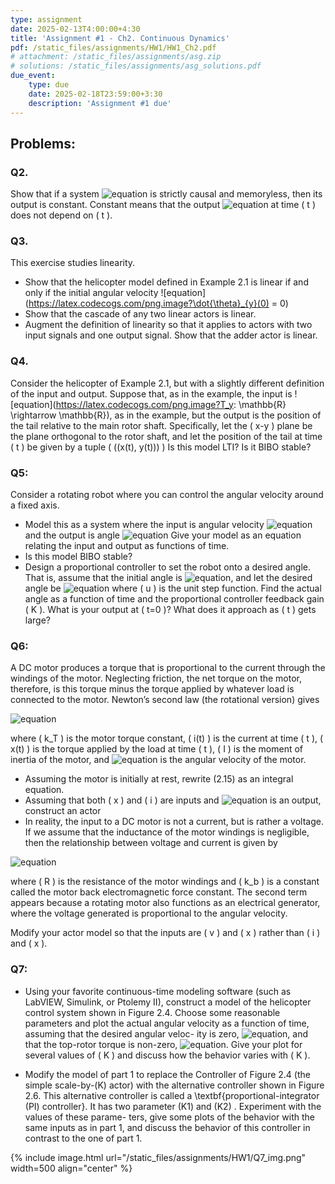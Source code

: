 ```yaml
---
type: assignment
date: 2025-02-13T4:00:00+4:30
title: 'Assignment #1 - Ch2. Continuous Dynamics'
pdf: /static_files/assignments/HW1/HW1_Ch2.pdf
# attachment: /static_files/assignments/asg.zip
# solutions: /static_files/assignments/asg_solutions.pdf
due_event: 
    type: due
    date: 2025-02-18T23:59:00+3:30
    description: 'Assignment #1 due'
---
```


## Problems:

### Q2. 
Show that if a system ![equation](https://latex.codecogs.com/png.image?A^\mathbb{R}%20\rightarrow%20B^\mathbb{R}) is strictly causal and memoryless, then its output is constant. Constant means that the output ![equation](https://latex.codecogs.com/png.image?(S(x))(t)) at time \( t \) does not depend on \( t \).



### Q3. 
This exercise studies linearity.
* Show that the helicopter model defined in Example 2.1 is linear if and only if the initial angular velocity ![equation](https://latex.codecogs.com/png.image?\dot{\theta}_{y}(0) = 0)
* Show that the cascade of any two linear actors is linear.
* Augment the definition of linearity so that it applies to actors with two input signals and one output signal. Show that the adder actor is linear.


### Q4. 
Consider the helicopter of Example 2.1, but with a slightly different definition of the input and output. Suppose that, as in the example, the input is ![equation](https://latex.codecogs.com/png.image?T_y: \mathbb{R} \rightarrow \mathbb{R}), as in the example, but the output is the position of the tail relative to the main rotor shaft. Specifically, let the \( x-y \) plane be the plane orthogonal to the rotor shaft, and let the position of the tail at time \( t \) be given by a tuple \( ((x(t), y(t))) \)  Is this model LTI? Is it BIBO stable?


### Q5:
Consider a rotating robot where you can control the angular velocity around a fixed axis.

* Model this as a system where the input is angular velocity ![equation](https://latex.codecogs.com/png.image?\dot{\theta}) and the output is angle ![equation](https://latex.codecogs.com/png.image?\theta) Give your model as an equation relating the input and output as functions of time.
* Is this model BIBO stable?
* Design a proportional controller to set the robot onto a desired angle. That is, assume that the initial angle is ![equation](https://latex.codecogs.com/png.image?\theta(0)=0), and let the desired angle be ![equation](https://latex.codecogs.com/png.image?\psi(t)=au(t)) where \( u \) is the unit step function. Find the actual angle as a function of time and the proportional controller feedback gain \( K \). What is your output at \( t=0 \)? What does it approach as \( t \) gets large?


### Q6:
A DC motor produces a torque that is proportional to the current through the windings of the motor. Neglecting friction, the net torque on the motor, therefore, is this torque minus the torque applied by whatever load is connected to the motor. Newton’s second law (the rotational version) gives

![equation](https://latex.codecogs.com/png.image?k_{T}i(t)-x(t)=I\frac{d}{dt}\omega(t))

where \( k_T \) is the motor torque constant, \( i(t) \) is the current at time \( t \), \( x(t) \) is the torque applied by the load at time \( t \), \( I \) is the moment of inertia of the motor, and ![equation](https://latex.codecogs.com/png.image?\omega(t)) is the angular velocity of the motor.

* Assuming the motor is initially at rest, rewrite (2.15) as an integral equation.
* Assuming that both \( x \) and \( i \) are inputs and ![equation](https://latex.codecogs.com/png.image?\omega(t)) is an output, construct an actor
* In reality, the input to a DC motor is not a current, but is rather a voltage. If we assume that the inductance of the motor windings is negligible, then the relationship between voltage and current is given by

![equation](https://latex.codecogs.com/png.image?v(t)=R_i(t)+k_b\omega(t))

where \( R \) is the resistance of the motor windings and \( k_b \) is a constant called the motor back electromagnetic force constant. The second term appears because a rotating motor also functions as an electrical generator, where the voltage generated is proportional to the angular velocity.

Modify your actor model so that the inputs are \( v \) and \( x \) rather than \( i \) and \( x \).


### Q7:
* Using your favorite continuous-time modeling software (such as LabVIEW, Simulink, or Ptolemy II), construct a model of the helicopter control system shown in Figure 2.4. Choose some reasonable parameters and plot the actual angular velocity as a function of time, assuming that the desired angular veloc- ity is zero, ![equation](https://latex.codecogs.com/png.image?\psi(t)=0), and that the top-rotor torque is non-zero, ![equation](https://latex.codecogs.com/png.image?T_t(t)=bu(t)). Give your plot for several values of \( K \) and discuss how the behavior varies with \( K \).

* Modify the model of part 1 to replace the Controller of Figure 2.4 (the simple scale-by-\(K\) actor) with the alternative controller shown in Figure 2.6. This alternative controller is called a \textbf{proportional-integrator (PI) controller}. It has two parameter \(K1\) and \(K2\) . Experiment with the values of these parame- ters, give some plots of the behavior with the same inputs as in part 1, and discuss the behavior of this controller in contrast to the one of part 1.

{% include image.html url="/static_files/assignments/HW1/Q7_img.png" width=500 align="center" %}
